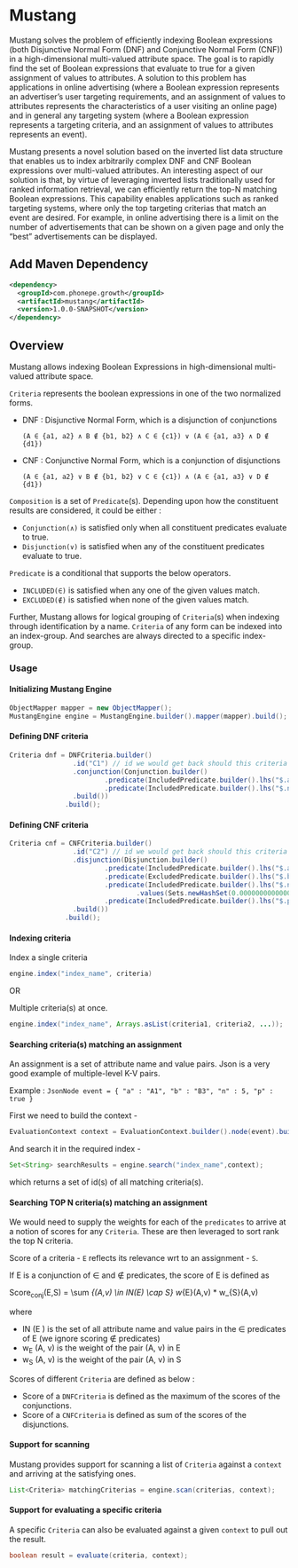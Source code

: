 # Mustang

Mustang solves the problem of efficiently indexing Boolean expressions (both Disjunctive Normal Form (DNF) 
and Conjunctive Normal Form (CNF)) in a high-dimensional multi-valued attribute space. The goal is to rapidly find the set of 
Boolean expressions that evaluate to true for a given assignment of values to attributes. A solution to this problem 
has applications in online advertising (where a Boolean expression represents an advertiser’s user targeting 
requirements, and an assignment of values to attributes represents the characteristics of a user visiting an online 
page) and in general any targeting system (where a Boolean expression represents a targeting criteria, and an 
assignment of values to attributes represents an event).

Mustang presents a novel solution based on the inverted list data structure that enables us to index arbitrarily 
complex DNF and CNF Boolean expressions over multi-valued attributes. An interesting aspect of our solution is that, 
by virtue of leveraging inverted lists traditionally used for ranked information retrieval, we can efficiently return 
the top-N matching Boolean expressions. This capability enables applications such as ranked targeting systems, 
where only the top targeting criterias that match an event are desired. For example, in online advertising there is a limit 
on the number of advertisements that can be shown on a given page and only the “best” advertisements can be displayed.



## Add Maven Dependency

```xml
<dependency>
  <groupId>com.phonepe.growth</groupId>
  <artifactId>mustang</artifactId>
  <version>1.0.0-SNAPSHOT</version>
</dependency>
```

## Overview

Mustang allows indexing Boolean Expressions in high-dimensional multi-valued attribute space.

`Criteria` represents the boolean expressions in one of the two normalized forms.

- DNF : Disjunctive Normal Form, which is a disjunction of conjunctions

	`(A ∈ {a1, a2} ∧ B ∉ {b1, b2} ∧ C ∈ {c1}) ∨ (A ∈ {a1, a3} ∧ D ∉ {d1})`

- CNF : Conjunctive Normal Form, which is a conjunction of disjunctions

	`(A ∈ {a1, a2} ∨ B ∉ {b1, b2} ∨ C ∈ {c1}) ∧ (A ∈ {a1, a3} ∨ D ∉ {d1})`


`Composition` is a set of `Predicate`(s). Depending upon how the constituent results are considered, it could be either :

- `Conjunction(∧)` is satisfied only when all constituent predicates evaluate to true.
- `Disjunction(∨)` is satisfied when any of the constituent predicates evaluate to true.



`Predicate` is a conditional that supports the below operators.

- `INCLUDED(∈)` is satisfied when any one of the given values match.
- `EXCLUDED(∉)` is satisfied when none of the given values match.

Further, Mustang allows for logical grouping of `Criteria`(s) when indexing through identification by a name.
`Criteria` of any form can be indexed into an index-group. And searches are always directed to a specific index-group.


### Usage

#### Initializing Mustang Engine

``` java
ObjectMapper mapper = new ObjectMapper();
MustangEngine engine = MustangEngine.builder().mapper(mapper).build();
```


#### Defining DNF criteria

``` java
Criteria dnf = DNFCriteria.builder()
				.id("C1") // id we would get back should this criteria match a given assignment
				.conjunction(Conjunction.builder()
				        .predicate(IncludedPredicate.builder().lhs("$.a").values(Sets.newHashSet("A1", "A2", "A3")).build())
				        .predicate(IncludedPredicate.builder().lhs("$.n").values(Sets.newHashSet(4,5,6)).build())
				.build())
			  .build();
```

#### Defining CNF criteria

``` java
Criteria cnf = CNFCriteria.builder()
				.id("C2") // id we would get back should this criteria match a given assignment
				.disjunction(Disjunction.builder()
				        .predicate(IncludedPredicate.builder().lhs("$.a").values(Sets.newHashSet("A1", "A2")).build())
				        .predicate(ExcludedPredicate.builder().lhs("$.b").values(Sets.newHashSet("B1", "B2")).build())
				        .predicate(IncludedPredicate.builder().lhs("$.n")
				                .values(Sets.newHashSet(0.000000000000001, 0.000000000000002, 0.000000000000003)).build())
				        .predicate(IncludedPredicate.builder().lhs("$.p").values(Sets.newHashSet(true)).build())
				.build())
              .build();
```

#### Indexing criteria

Index a single criteria

```java
engine.index("index_name", criteria)
```

OR 

Multiple criteria(s) at once.

```java
engine.index("index_name", Arrays.asList(criteria1, criteria2, ...));
```

#### Searching criteria(s) matching an assignment

An assignment is a set of attribute name and value pairs. Json is a very good example of multiple-level K-V pairs.

Example : `JsonNode event = { "a" : "A1", "b" : "B3", "n" : 5, "p" : true }`

First we need to build the context -

```java
EvaluationContext context = EvaluationContext.builder().node(event).build();
```

And search it in the required index - 

``` java
Set<String> searchResults = engine.search("index_name",context);
```

which returns a set of id(s) of all matching criteria(s).


#### Searching TOP N criteria(s) matching an assignment

We would need to supply the weights for each of the `predicates` to arrive at a notion of scores for any `Criteria`.
These are then leveraged to sort rank the top N criteria.

Score of a criteria - `E` reflects its relevance wrt to an assignment - `S`.

If E is a conjunction of ∈ and ∉ predicates, the score of E is defined as

Score<sub>conj</sub>(E,S) = \sum _{(A,v) \in IN(E) \cap S} w_{E}(A,v) * w_{S}(A,v)

where 
- IN (E ) is the set of all attribute name and value pairs in the ∈ predicates of E (we ignore scoring ∉ predicates)
- w<sub>E</sub> (A, v) is the weight of the pair (A, v) in E 
- w<sub>S</sub> (A, v) is the weight of the pair (A, v) in S

Scores of different `Criteria` are defined as below :

- Score of a `DNFCriteria` is defined as the maximum of the scores of the conjunctions.
- Score of a `CNFCriteria` is defined as sum of the scores of the disjunctions.


#### Support for scanning

Mustang provides support for scanning a list of `Criteria` against a `context` and arriving at the satisfying ones.

```java
List<Criteria> matchingCriterias = engine.scan(criterias, context);
```

#### Support for evaluating a specific criteria

A specific `Criteria` can also be evaluated against a given `context` to pull out the result.

```java
boolean result = evaluate(criteria, context);
```
